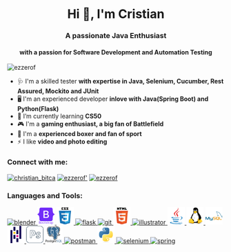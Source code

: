 

<h1 align="center">Hi 👋, I'm Cristian</h1>
<h3 align="center">A passionate Java Enthusiast</h3>
<h4 align="center">with a passion for Software Development and Automation Testing</h4>
<!-- <img align="right" alt="Coding" width="330" src="https://cvws.icloud-content.com/B/AWI8p94a9GoQzdFMOwHuvgijHTj1Af0CIwAfADkiQ2P14imfwbbGXdmp/DALL%C2%B7E+2024-01-16+17.20.48+-+A+detailed+image+of+a+hard-working+programmer+coding+in+Java%2C+shown+in+a+realistic+style.+The+scene+is+set+in+a+well-organized+office+space%2C+with+the+.png?o=ArIWrkpAUQ2WIZpGqUBq7JRjgy6kKc7JbNJf0ksXgqQo&v=1&x=3&a=CAogjcEzs645NQVYKQUP88lWTbdS1NMMaSh0U03DI2R2u0ISbxDApPOW0TEYwIHPmNExIgEAUgSjHTj1WgTGXdmpaifjXw7R83luC_L0w8bZaLWVIiUaz2UA5e-MpiRfUiw_HSJZdeLylFByJ7YO9eb7AWTqEqcHrkU4pdEaR_UIYUuPLkEkQS9Gx0uxGhxarQXHYQ&e=1705422078&fl=&r=a4221d9c-f420-4eb6-b3f3-962a549eedf2-1&k=jQcgbED6kvFWN-s9JVt9lA&ckc=com.apple.clouddocs&ckz=com.apple.CloudDocs&p=59&s=GqU4_Jx1gL-nypK_h--9gTHSHXM&cd=i">
 -->
<p align="left"> <img src="https://komarev.com/ghpvc/?username=ezzerof&label=Profile%20views&color=0e75b6&style=flat" alt="ezzerof" /> </p>

- 🩺 I'm a skilled tester **with expertise in Java, Selenium, Cucumber, Rest Assured, Mockito and JUnit**
- 🖥️ I'm an experienced developer **inlove with Java(Spring Boot) and Python(Flask)**
- 🌱 I’m currently learning **CS50**
- 🎮 I'm a **gaming enthusiast, a big fan of Battlefield**
- 🏅 I'm a **experienced boxer and fan of sport**
- ⚡ I like **video and photo editing**

<h3 align="left">Connect with me:</h3>
<p align="left">
<a href="https://instagram.com/christian_bitca" target="blank"><img align="center" src="https://raw.githubusercontent.com/rahuldkjain/github-profile-readme-generator/master/src/images/icons/Social/instagram.svg" alt="christian_bitca" height="30" width="40" /></a>
<a href="https://www.hackerrank.com/Ezzerof" target="blank"><img align="center" src="https://raw.githubusercontent.com/rahuldkjain/github-profile-readme-generator/master/src/images/icons/Social/hackerrank.svg" alt="ezzerof'" height="30" width="40" /></a>
<a href="https://www.leetcode.com/ezzerof" target="blank"><img align="center" src="https://raw.githubusercontent.com/rahuldkjain/github-profile-readme-generator/master/src/images/icons/Social/leet-code.svg" alt="ezzerof" height="30" width="40" /></a>
</p>

<h3 align="left">Languages and Tools:</h3>
<p align="left"> <a href="https://www.blender.org/" target="_blank" rel="noreferrer"> <img src="https://download.blender.org/branding/community/blender_community_badge_white.svg" alt="blender" width="40" height="40"/> </a> <a href="https://getbootstrap.com" target="_blank" rel="noreferrer"> <img src="https://raw.githubusercontent.com/devicons/devicon/master/icons/bootstrap/bootstrap-plain-wordmark.svg" alt="bootstrap" width="40" height="40"/> </a> <a href="https://www.w3schools.com/css/" target="_blank" rel="noreferrer"> <img src="https://raw.githubusercontent.com/devicons/devicon/master/icons/css3/css3-original-wordmark.svg" alt="css3" width="40" height="40"/> </a> <a href="https://flask.palletsprojects.com/" target="_blank" rel="noreferrer"> <img src="https://www.vectorlogo.zone/logos/pocoo_flask/pocoo_flask-icon.svg" alt="flask" width="40" height="40"/> </a> <a href="https://git-scm.com/" target="_blank" rel="noreferrer"> <img src="https://www.vectorlogo.zone/logos/git-scm/git-scm-icon.svg" alt="git" width="40" height="40"/> </a> <a href="https://www.w3.org/html/" target="_blank" rel="noreferrer"> <img src="https://raw.githubusercontent.com/devicons/devicon/master/icons/html5/html5-original-wordmark.svg" alt="html5" width="40" height="40"/> </a> <a href="https://www.adobe.com/in/products/illustrator.html" target="_blank" rel="noreferrer"> <img src="https://www.vectorlogo.zone/logos/adobe_illustrator/adobe_illustrator-icon.svg" alt="illustrator" width="40" height="40"/> </a> <a href="https://www.java.com" target="_blank" rel="noreferrer"> <img src="https://raw.githubusercontent.com/devicons/devicon/master/icons/java/java-original.svg" alt="java" width="40" height="40"/> </a> <a href="https://www.linux.org/" target="_blank" rel="noreferrer"> <img src="https://raw.githubusercontent.com/devicons/devicon/master/icons/linux/linux-original.svg" alt="linux" width="40" height="40"/> </a> <a href="https://www.mysql.com/" target="_blank" rel="noreferrer"> <img src="https://raw.githubusercontent.com/devicons/devicon/master/icons/mysql/mysql-original-wordmark.svg" alt="mysql" width="40" height="40"/> </a> <a href="https://pandas.pydata.org/" target="_blank" rel="noreferrer"> <img src="https://raw.githubusercontent.com/devicons/devicon/2ae2a900d2f041da66e950e4d48052658d850630/icons/pandas/pandas-original.svg" alt="pandas" width="40" height="40"/> </a> <a href="https://www.photoshop.com/en" target="_blank" rel="noreferrer"> <img src="https://raw.githubusercontent.com/devicons/devicon/master/icons/photoshop/photoshop-line.svg" alt="photoshop" width="40" height="40"/> </a> <a href="https://www.postgresql.org" target="_blank" rel="noreferrer"> <img src="https://raw.githubusercontent.com/devicons/devicon/master/icons/postgresql/postgresql-original-wordmark.svg" alt="postgresql" width="40" height="40"/> </a> <a href="https://postman.com" target="_blank" rel="noreferrer"> <img src="https://www.vectorlogo.zone/logos/getpostman/getpostman-icon.svg" alt="postman" width="40" height="40"/> </a> <a href="https://www.python.org" target="_blank" rel="noreferrer"> <img src="https://raw.githubusercontent.com/devicons/devicon/master/icons/python/python-original.svg" alt="python" width="40" height="40"/> </a> <a href="https://www.selenium.dev" target="_blank" rel="noreferrer"> <img src="https://raw.githubusercontent.com/detain/svg-logos/780f25886640cef088af994181646db2f6b1a3f8/svg/selenium-logo.svg" alt="selenium" width="40" height="40"/> </a> <a href="https://spring.io/" target="_blank" rel="noreferrer"> <img src="https://www.vectorlogo.zone/logos/springio/springio-icon.svg" alt="spring" width="40" height="40"/> </a> </p>

<p align="center">
    
<!--     <img width="35%" src="https://github-readme-streak-stats.herokuapp.com/?user=ezzerof&theme=dark" alt="ezzerof" /> -->
<!--     <img width="30%" src="https://github-readme-stats.vercel.app/api/top-langs?username=ezzerof&show_icons=true&locale=en&layout=compact" alt="ezzerof" /> -->
<!--     <img width="34%" src="https://github-readme-stats.vercel.app/api?username=ezzerof&show_icons=true&locale=en" alt="ezzerof" /> -->
    
</p>
